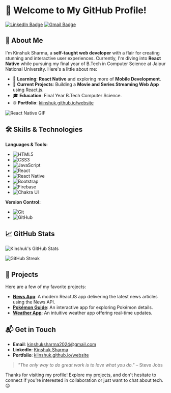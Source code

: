 # 👋 Welcome to My GitHub Profile!

[![LinkedIn Badge](https://img.shields.io/badge/-Kinshuk%20Sharma-blue?style=flat-square&logo=Linkedin&logoColor=white&link=https://www.linkedin.com/in/kinshuk-sharma-0a868120a/)](https://www.linkedin.com/in/kinshuk-sharma-0a868120a/)
[![Gmail Badge](https://img.shields.io/badge/-kinshuksharma2024@gmail.com-c14438?style=flat-square&logo=Gmail&logoColor=white&link=mailto:kinshuksharma2024@gmail.com)](mailto:kinshuksharma2024@gmail.com)

## 🌟 About Me

I'm Kinshuk Sharma, a **self-taught web developer** with a flair for creating stunning and interactive user experiences. Currently, I'm diving into **React Native** while pursuing my final year of B.Tech in Computer Science at Jaipur National University. Here's a little about me:

- 🧠 **Learning**: **React Native** and exploring more of **Mobile Development**.
- 💼 **Current Projects**: Building a **Movie and Series Streaming Web App** using React.js.
- 🎓 **Education**: Final Year B.Tech Computer Science.
- 🌐 **Portfolio**: [kiinshuk.github.io/website](https://kiinshuk.github.io/website)

![React Native GIF](https://media.giphy.com/media/3o6ozhNkcdE5bPPpU0/giphy.gif)

## 🛠️ Skills & Technologies

**Languages & Tools:**
- ![HTML5](https://img.shields.io/badge/-HTML5-E34F26?style=flat-square&logo=html5&logoColor=white)
- ![CSS3](https://img.shields.io/badge/-CSS3-1572B6?style=flat-square&logo=css3)
- ![JavaScript](https://img.shields.io/badge/-JavaScript-F7DF1E?style=flat-square&logo=javascript&logoColor=black)
- ![React](https://img.shields.io/badge/-React-61DAFB?style=flat-square&logo=react&logoColor=black)
- ![React Native](https://img.shields.io/badge/-React%20Native-20232A?style=flat-square&logo=react&logoColor=61DAFB)
- ![Bootstrap](https://img.shields.io/badge/-Bootstrap-563D7C?style=flat-square&logo=bootstrap)
- ![Firebase](https://img.shields.io/badge/-Firebase-FFCA28?style=flat-square&logo=firebase&logoColor=black)
- ![Chakra UI](https://img.shields.io/badge/-Chakra%20UI-319795?style=flat-square&logo=chakra-ui&logoColor=white)

**Version Control:**
- ![Git](https://img.shields.io/badge/-Git-F05032?style=flat-square&logo=git&logoColor=white)
- ![GitHub](https://img.shields.io/badge/-GitHub-181717?style=flat-square&logo=github)

## 📈 GitHub Stats

![Kinshuk's GitHub Stats](https://github-readme-stats.vercel.app/api?username=kiinshuk&show_icons=true&count_private=true&hide_title=true&theme=radical)

![GitHub Streak](https://github-readme-streak-stats.herokuapp.com/?user=kiinshuk&theme=radical)

## 🚀 Projects

Here are a few of my favorite projects:

- **[News App](https://github.com/kiinshuk/news-app)**: A modern ReactJS app delivering the latest news articles using the News API. 
- **[Pokémon Guide](https://github.com/kiinshuk/pokemon-guide)**: An interactive app for exploring Pokémon details.
- **[Weather App](https://github.com/kiinshuk/weather-app)**: An intuitive weather app offering real-time updates.

## 📬 Get in Touch

- **Email**: [kinshuksharma2024@gmail.com](mailto:kinshuksharma2024@gmail.com)
- **LinkedIn**: [Kinshuk Sharma](https://www.linkedin.com/in/kinshuk-sharma-0a868120a/)
- **Portfolio**: [kiinshuk.github.io/website](https://kiinshuk.github.io/website)

> *"The only way to do great work is to love what you do."* – Steve Jobs

Thanks for visiting my profile! Explore my projects, and don't hesitate to connect if you're interested in collaboration or just want to chat about tech. 😊
